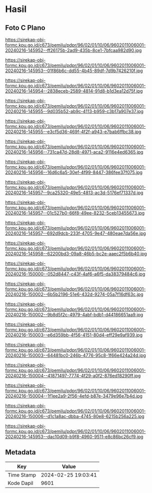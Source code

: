 # Hasil

## Foto C Plano

https://sirekap-obj-formc.kpu.go.id/c673/pemilu/pdpr/96/02/01/10/06/9602011006001-20240216-145952--ff26175b-2ad9-435b-8ce1-7bfcaa982d90.jpg

https://sirekap-obj-formc.kpu.go.id/c673/pemilu/pdpr/96/02/01/10/06/9602011006001-20240216-145953--01f86b6c-dd55-4b45-89df-7d9b7426210f.jpg

https://sirekap-obj-formc.kpu.go.id/c673/pemilu/pdpr/96/02/01/10/06/9602011006001-20240216-145954--2838eceb-2589-4814-91d8-b1d3ea12d75f.jpg

https://sirekap-obj-formc.kpu.go.id/c673/pemilu/pdpr/96/02/01/10/06/9602011006001-20240216-145955--9d035b52-ab9c-4113-b959-c3b17a907e37.jpg

https://sirekap-obj-formc.kpu.go.id/c673/pemilu/pdpr/96/02/01/10/06/9602011006001-20240216-145955--e3cf5d36-469f-4f2f-a943-e7bab6ffbc38.jpg

https://sirekap-obj-formc.kpu.go.id/c673/pemilu/pdpr/96/02/01/10/06/9602011006001-20240216-145956--731ca47d-28d8-4971-aca2-9116e4ed6365.jpg

https://sirekap-obj-formc.kpu.go.id/c673/pemilu/pdpr/96/02/01/10/06/9602011006001-20240216-145956--16d6c6a5-30ef-4f99-8447-386fee37f075.jpg

https://sirekap-obj-formc.kpu.go.id/c673/pemilu/pdpr/96/02/01/10/06/9602011006001-20240216-145957--9ca25320-49e5-4813-ac3d-5176ef71337d.jpg

https://sirekap-obj-formc.kpu.go.id/c673/pemilu/pdpr/96/02/01/10/06/9602011006001-20240216-145957--01c527b0-66f8-49ee-8232-5ceb13455673.jpg

https://sirekap-obj-formc.kpu.go.id/c673/pemilu/pdpr/96/02/01/10/06/9602011006001-20240216-145957--692d9dcb-233f-4705-9e47-480eae7da56e.jpg

https://sirekap-obj-formc.kpu.go.id/c673/pemilu/pdpr/96/02/01/10/06/9602011006001-20240216-145958--62200bd3-09a8-46b5-bc2e-aaec2f5b6b40.jpg

https://sirekap-obj-formc.kpu.go.id/c673/pemilu/pdpr/96/02/01/10/06/9602011006001-20240216-150000--052d8447-c43f-4af6-a6f5-da38379484c6.jpg

https://sirekap-obj-formc.kpu.go.id/c673/pemilu/pdpr/96/02/01/10/06/9602011006001-20240216-150002--6b5b2196-51e6-432d-9274-05a7f16df63c.jpg

https://sirekap-obj-formc.kpu.go.id/c673/pemilu/pdpr/96/02/01/10/06/9602011006001-20240216-150002--9b8d5f2c-4979-4abf-bdb1-d44186651aa9.jpg

https://sirekap-obj-formc.kpu.go.id/c673/pemilu/pdpr/96/02/01/10/06/9602011006001-20240216-150003--e6d359bb-4f56-4151-80d4-eff29e9af939.jpg

https://sirekap-obj-formc.kpu.go.id/c673/pemilu/pdpr/96/02/01/10/06/9602011006001-20240216-150003--64481bc0-246b-4776-95c8-1f66e424a24d.jpg

https://sirekap-obj-formc.kpu.go.id/c673/pemilu/pdpr/96/02/01/10/06/9602011006001-20240216-150004--41871497-7774-4f29-a0f2-876ed18290ff.jpg

https://sirekap-obj-formc.kpu.go.id/c673/pemilu/pdpr/96/02/01/10/06/9602011006001-20240216-150004--1f1ee2a9-2f56-4efd-b87e-3479e96e7b4d.jpg

https://sirekap-obj-formc.kpu.go.id/c673/pemilu/pdpr/96/02/01/10/06/9602011006001-20240216-150006--d1c1a8ac-dbba-4745-80e8-6215b256a225.jpg

https://sirekap-obj-formc.kpu.go.id/c673/pemilu/pdpr/96/02/01/10/06/9602011006001-20240216-145953--dac10d09-b9f8-4960-9511-e8c86bc26cf9.jpg


## Metadata

| Key        | Value               |
| ---------- | ------------------- |
| Time Stamp | 2024-02-25 19:03:41 |
| Kode Dapil | 9601                |



